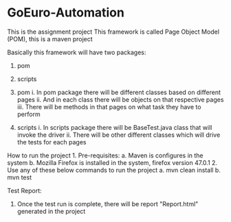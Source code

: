 # GoEuro-Automation
This is the assignment project
This framework is called Page Object Model (POM), this is a maven project

Basically this framework will have two packages:
1. pom
2. scripts

1. pom
    i. In pom package there will be different classes based on different pages
    ii. And in each class there will be objects on that respective pages
    iii. There will be methods in that pages on what task they have to perform
    
2. scripts
    i. In scripts package there will be BaseTest.java class that will invoke the driver
    ii. There will be other different classes which will drive the tests for each pages

How to run the project
    1. Pre-requisites:
        a. Maven is configures in the system
        b. Mozilla Firefox is installed in the system, firefox version 47.0.1
     2. Use any of these below commands to run the project
        a. mvn clean install
        b. mvn test

Test Report:
1. Once the test run is complete, there will be report "Report.html" generated in the project 